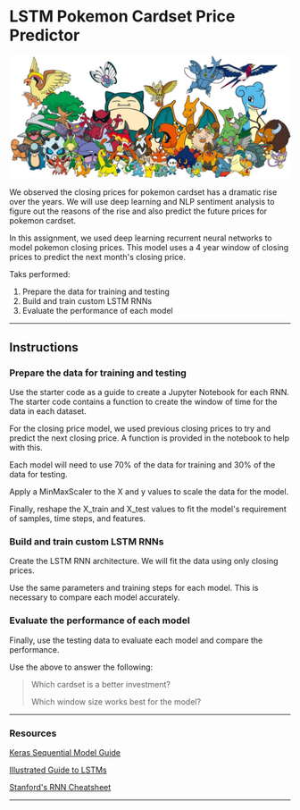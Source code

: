 # LSTM Pokemon Cardset Price Predictor

![Pokemon Price Predictor](Pokemon.jpg)

We observed the closing prices for pokemon cardset has a dramatic rise over the years. We will use deep learning and NLP sentiment analysis to figure out the reasons of the rise and also predict the future prices for pokemon cardset.

In this assignment, we used deep learning recurrent neural networks to model pokemon closing prices. This model uses a 4 year window of closing prices to predict the next month's closing price.

Taks performed:

1. Prepare the data for training and testing
2. Build and train custom LSTM RNNs
3. Evaluate the performance of each model

- - -

## Instructions

### Prepare the data for training and testing

Use the starter code as a guide to create a Jupyter Notebook for each RNN. The starter code contains a function to create the window of time for the data in each dataset.

For the closing price model, we used previous closing prices to try and predict the next closing price. A function is provided in the notebook to help with this.

Each model will need to use 70% of the data for training and 30% of the data for testing.

Apply a MinMaxScaler to the X and y values to scale the data for the model.

Finally, reshape the X_train and X_test values to fit the model's requirement of samples, time steps, and features. 

### Build and train custom LSTM RNNs

Create the LSTM RNN architecture. We will fit the data using only closing prices.

Use the same parameters and training steps for each model. This is necessary to compare each model accurately.

### Evaluate the performance of each model

Finally, use the testing data to evaluate each model and compare the performance.

Use the above to answer the following:

> Which cardset is a better investment?
>
> Which window size works best for the model?

- - -

### Resources

[Keras Sequential Model Guide](https://keras.io/getting-started/sequential-model-guide/)

[Illustrated Guide to LSTMs](https://towardsdatascience.com/illustrated-guide-to-lstms-and-gru-s-a-step-by-step-explanation-44e9eb85bf21)

[Stanford's RNN Cheatsheet](https://stanford.edu/~shervine/teaching/cs-230/cheatsheet-recurrent-neural-networks)

- - -